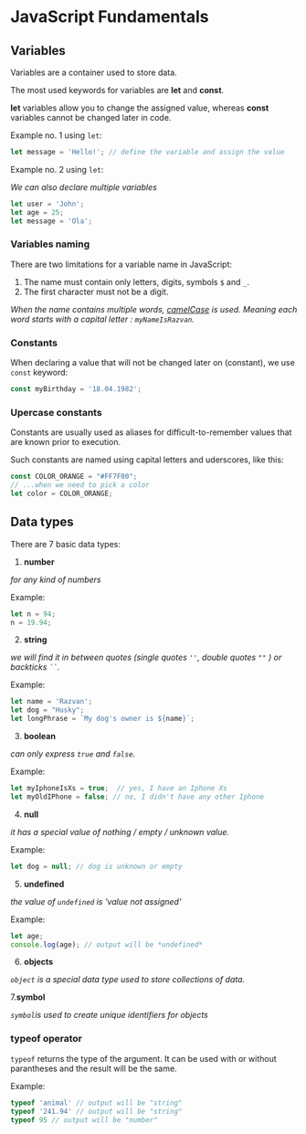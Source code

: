 # JavaScript Fundamentals


## Variables
 Variables are a container used to store data.

 The most used keywords for variables are __let__ and __const__. 

 __let__ variables allow you to change the assigned value, whereas __const__ variables cannot be changed later in code.

Example no. 1 using `let`: 

```javascript
let message = 'Hello!'; // define the variable and assign the value
``` 

Example no. 2 using `let`:

*We can also declare multiple variables*

```javascript
let user = 'John';
let age = 25;
let message = 'Ola';
``` 

### Variables naming

There are two limitations for a variable name in JavaScript:

1. The name must contain only letters, digits, symbols `$` and `_`.
2. The first character must not be a digit.

*When the name contains multiple words, [camelCase](https://en.wikipedia.org/wiki/Camel_case) is used. Meaning each word starts with a capital letter : `myNameIsRazvan`.*


### Constants 

When declaring a value that will not be changed later on (constant), we use `const` keyword:

```javascript
const myBirthday = '18.04.1982';
``` 

### Upercase constants

Constants are usually used as aliases for difficult-to-remember values that are known prior to execution. 

Such constants are named using capital letters and uderscores, like this: 

```javascript
const COLOR_ORANGE = "#FF7F00";
// ...when we need to pick a color
let color = COLOR_ORANGE;
```



## Data types

There are 7 basic data types:

1. __number__ 

*for any kind of numbers*

Example: 

```javascript
let n = 94;
n = 19.94;
```

2. __string__ 

*we will find it in between quotes (single quotes `''`, double quotes `""` ) or backticks ` `` `.*

Example:

```javascript
let name = 'Razvan';
let dog = "Husky";
let longPhrase = `My dog's owner is ${name}`;
```

3. __boolean__ 

*can only express `true` and `false`.*

Example:

```javascript
let myIphoneIsXs = true;  // yes, I have an Iphone Xs
let myOldIPhone = false; // no, I didn't have any other Iphone
```

4. __null__ 

*it has a special value of nothing / empty / unknown value.*

Example:

```javascript
let dog = null; // dog is unknown or empty
``` 

5. __undefined__ 

*the value of `undefined` is 'value not assigned'*

Example:

```javascript
let age;
console.log(age); // output will be *undefined*
```

6. __objects__ 

*`object` is a special data type used to store collections of data.*

7.__symbol__

*`symbol`is used to create unique identifiers for objects*


 ### typeof operator

 `typeof` returns the type of the argument. It can be used with or without parantheses and the result will be the same.

 Example:

 ```javascript
 typeof 'animal' // output will be "string"
 typeof '241.94' // output will be "string"
 typeof 95 // output will be "number"
